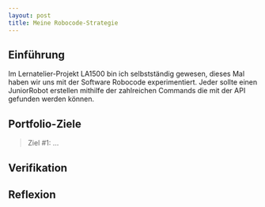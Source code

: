 ```yaml
---
layout: post
title: Meine Robocode-Strategie
---
```

## Einführung
Im Lernatelier-Projekt LA1500 bin ich selbstständig gewesen, dieses Mal haben wir uns mit der Software Robocode experimentiert. Jeder sollte einen JuniorRobot erstellen mithilfe der zahlreichen Commands die mit der API gefunden werden können.

## Portfolio-Ziele

> Ziel #1: ...















## Verifikation





## Reflexion

